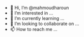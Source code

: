 - 👋 Hi, I’m @mahmoudharoun
- 👀 I’m interested in ...
- 🌱 I’m currently learning ...
- 💞️ I’m looking to collaborate on ...
- 📫 How to reach me ...

<!---
mahmoudharoun/mahmoudharoun is a ✨ special ✨ repository because its `README.md` (this file) appears on your GitHub profile.
You can click the Preview link to take a look at your changes.
--->

